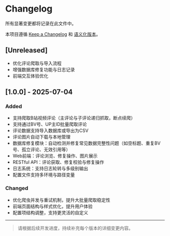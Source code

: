 # Changelog

所有显著变更都将记录在此文件中。

本项目遵循 [Keep a Changelog](https://keepachangelog.com/zh-CN/1.0.0/) 和 [语义化版本](https://semver.org/lang/zh-CN/)。

## [Unreleased]
- 优化评论爬取与导入流程
- 增强数据库修复功能与日志记录
- 前端交互体验优化

## [1.0.0] - 2025-07-04

### Added
- 支持爬取B站视频评论（主评论与子评论递归抓取，断点续爬）
- 支持通过BV号、UP主ID批量爬取评论
- 评论数据支持导入数据库或导出为CSV
- 评论图片自动下载与本地管理
- 数据库修复模块：自动检测并修复常见数据完整性问题（如空标题、重复BV号、孤立评论、无效引用等）
- Web前端：评论浏览、修复操作、图片展示
- RESTful API：评论获取、修复校验与修复操作
- 日志系统：支持日志轮转与多级别输出
- 配置文件支持多环境与路径变量

### Changed
- 优化爬虫并发与重试机制，提升大批量爬取稳定性
- 前端页面结构与样式优化，提升用户体验
- 配置项结构调整，支持更灵活的自定义

---

> 请根据后续开发进度，持续补充每个版本的详细变更内容。 